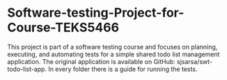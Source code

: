 # Software-testing-Project-for-Course-TEKS5466

This project is part of a software testing course and focuses on planning, executing, and automating tests for a simple shared todo list management application. The original application is available on GitHub: sjsarsa/swt-todo-list-app. In every folder there is a guide for running the tests. 
